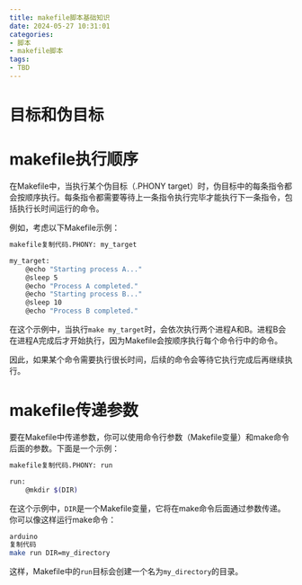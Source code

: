 ```yaml
---
title: makefile脚本基础知识
date: 2024-05-27 10:31:01
categories:
- 脚本
- makefile脚本
tags:
- TBD
---
```


# 目标和伪目标



# makefile执行顺序

在Makefile中，当执行某个伪目标（.PHONY target）时，伪目标中的每条指令都会按顺序执行。每条指令都需要等待上一条指令执行完毕才能执行下一条指令，包括执行长时间运行的命令。

例如，考虑以下Makefile示例：

```bash
makefile复制代码.PHONY: my_target

my_target:
    @echo "Starting process A..."
    @sleep 5
    @echo "Process A completed."
    @echo "Starting process B..."
    @sleep 10
    @echo "Process B completed."
```

在这个示例中，当执行`make my_target`时，会依次执行两个进程A和B。进程B会在进程A完成后才开始执行，因为Makefile会按顺序执行每个命令行中的命令。

因此，如果某个命令需要执行很长时间，后续的命令会等待它执行完成后再继续执行。

# makefile传递参数

要在Makefile中传递参数，你可以使用命令行参数（Makefile变量）和make命令后面的参数。下面是一个示例：

```bash
makefile复制代码.PHONY: run

run:
    @mkdir $(DIR)
```

在这个示例中，`DIR`是一个Makefile变量，它将在make命令后面通过参数传递。你可以像这样运行make命令：

```bash
arduino
复制代码
make run DIR=my_directory
```

这样，Makefile中的`run`目标会创建一个名为`my_directory`的目录。
